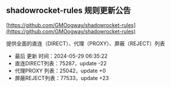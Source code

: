 ## shadowrocket-rules 规则更新公告

[https://github.com/GMOogway/shadowrocket-rules](https://github.com/GMOogway/shadowrocket-rules)

提供全面的直连（DIRECT）、代理（PROXY）、屏蔽（REJECT）列表
- 最后 更新 时间：2024-05-29 06:35:22
- 直连DIRECT列表：75287，update -22
- 代理PROXY 列表：25042，update +0
- 屏蔽REJECT列表：77533，update +23